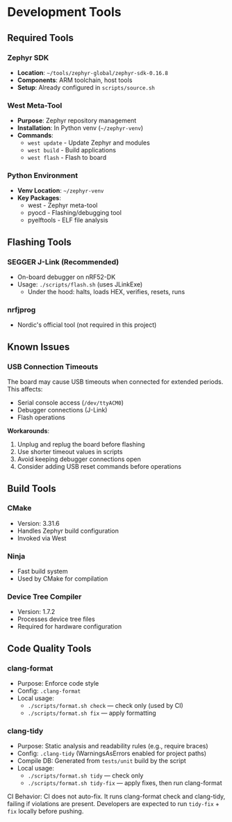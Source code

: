 # Development Tools

## Required Tools

### Zephyr SDK
- **Location**: `~/tools/zephyr-global/zephyr-sdk-0.16.8`
- **Components**: ARM toolchain, host tools
- **Setup**: Already configured in `scripts/source.sh`

### West Meta-Tool
- **Purpose**: Zephyr repository management
- **Installation**: In Python venv (`~/zephyr-venv`)
- **Commands**:
  - `west update` - Update Zephyr and modules
  - `west build` - Build applications
  - `west flash` - Flash to board

### Python Environment
- **Venv Location**: `~/zephyr-venv`
- **Key Packages**:
  - west - Zephyr meta-tool
  - pyocd - Flashing/debugging tool
  - pyelftools - ELF file analysis

## Flashing Tools

### SEGGER J-Link (Recommended)
- On-board debugger on nRF52-DK
- Usage: `./scripts/flash.sh` (uses JLinkExe)
  - Under the hood: halts, loads HEX, verifies, resets, runs

### nrfjprog
- Nordic's official tool (not required in this project)


## Known Issues

### USB Connection Timeouts
The board may cause USB timeouts when connected for extended periods. This affects:
- Serial console access (`/dev/ttyACM0`)
- Debugger connections (J-Link)
- Flash operations

**Workarounds**:
1. Unplug and replug the board before flashing
2. Use shorter timeout values in scripts
3. Avoid keeping debugger connections open
4. Consider adding USB reset commands before operations

## Build Tools

### CMake
- Version: 3.31.6
- Handles Zephyr build configuration
- Invoked via West

### Ninja
- Fast build system
- Used by CMake for compilation

### Device Tree Compiler
- Version: 1.7.2
- Processes device tree files
- Required for hardware configuration

## Code Quality Tools

### clang-format
- Purpose: Enforce code style
- Config: `.clang-format`
- Local usage:
  - `./scripts/format.sh check` — check only (used by CI)
  - `./scripts/format.sh fix` — apply formatting

### clang-tidy
- Purpose: Static analysis and readability rules (e.g., require braces)
- Config: `.clang-tidy` (WarningsAsErrors enabled for project paths)
- Compile DB: Generated from `tests/unit` build by the script
- Local usage:
  - `./scripts/format.sh tidy` — check only
  - `./scripts/format.sh tidy-fix` — apply fixes, then run clang-format

CI Behavior: CI does not auto-fix. It runs clang-format check and clang-tidy, failing if violations are present. Developers are expected to run `tidy-fix` + `fix` locally before pushing.
